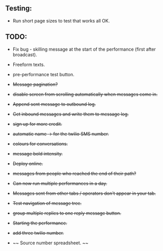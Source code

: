 ## Testing:
* Run short page sizes to test that works all OK.

## TODO:
* Fix bug - skilling message at the start of the performance (first after broadcast).
* Freeform texts.
* pre-performance test button.


* ~~Message pagination?~~
* ~~disable screen from scrolling automatically when messages come in.~~
* ~~Append sent message to outbound log.~~
* ~~Get inbound messages and write them to message log.~~
* ~~sign up for more credit.~~
* ~~automatic name -> for the twilio SMS number.~~
* ~~colours for conversations.~~
* ~~message bold intensity.~~
* ~~Deploy online.~~
* ~~messages from people who reached the end of their path?~~
* ~~Can now run multiple performances in a day.~~
* ~~Messages sent from other tabs / operators don't appear in your tab.~~
* ~~Test navigation of message tree.~~
* ~~group multiple replies to one reply message button.~~
* ~~Starting the performance.~~
* ~~add three twilio number.~~
* ~~ Source number spreadsheet. ~~
